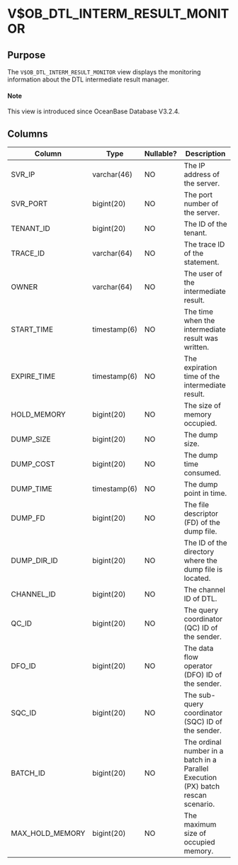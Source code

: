 # V$OB_DTL_INTERM_RESULT_MONITOR

## Purpose

The `V$OB_DTL_INTERM_RESULT_MONITOR` view displays the monitoring information about the DTL intermediate result manager.

<main id="notice" type='explain'>
  <h4>Note</h4>
  <p>This view is introduced since OceanBase Database V3.2.4. </p>
</main>

## Columns

| Column | Type | Nullable? | Description |
| --- | --- | --- | --- |
| SVR_IP | varchar(46) | NO | The IP address of the server. |
| SVR_PORT | bigint(20) | NO | The port number of the server. |
| TENANT_ID | bigint(20) | NO | The ID of the tenant. |
| TRACE_ID | varchar(64) | NO | The trace ID of the statement. |
| OWNER | varchar(64) | NO | The user of the intermediate result. |
| START_TIME | timestamp(6) | NO | The time when the intermediate result was written. |
| EXPIRE_TIME | timestamp(6) | NO | The expiration time of the intermediate result. |
| HOLD_MEMORY | bigint(20) | NO | The size of memory occupied. |
| DUMP_SIZE | bigint(20) | NO | The dump size. |
| DUMP_COST | bigint(20) | NO | The dump time consumed. |
| DUMP_TIME | timestamp(6) | NO | The dump point in time. |
| DUMP_FD | bigint(20) | NO | The file descriptor (FD) of the dump file. |
| DUMP_DIR_ID | bigint(20) | NO | The ID of the directory where the dump file is located. |
| CHANNEL_ID | bigint(20) | NO | The channel ID of DTL. |
| QC_ID | bigint(20) | NO | The query coordinator (QC) ID of the sender. |
| DFO_ID | bigint(20) | NO | The data flow operator (DFO) ID of the sender. |
| SQC_ID | bigint(20) | NO | The sub-query coordinator (SQC) ID of the sender. |
| BATCH_ID | bigint(20) | NO | The ordinal number in a batch in a Parallel Execution (PX) batch rescan scenario. |
| MAX_HOLD_MEMORY | bigint(20) | NO | The maximum size of occupied memory. |
